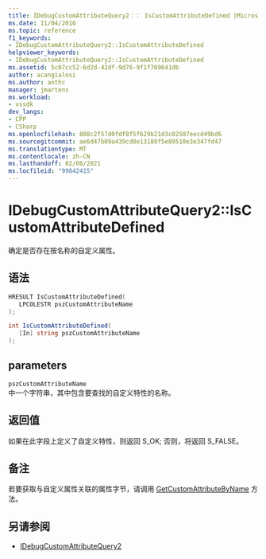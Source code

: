 ```yaml
---
title: IDebugCustomAttributeQuery2：： IsCustomAttributeDefined |Microsoft Docs
ms.date: 11/04/2016
ms.topic: reference
f1_keywords:
- IDebugCustomAttributeQuery2::IsCustomAttributeDefined
helpviewer_keywords:
- IDebugCustomAttributeQuery2::IsCustomAttributeDefined
ms.assetid: 5c07cc52-6d2d-42df-9d76-9f1f769641db
author: acangialosi
ms.author: anthc
manager: jmartens
ms.workload:
- vssdk
dev_langs:
- CPP
- CSharp
ms.openlocfilehash: 808c2f57d0fdf8f5f629b21d3c02507eecd49bd6
ms.sourcegitcommit: ae6d47b09a439cd0e13180f5e89510e3e347fd47
ms.translationtype: MT
ms.contentlocale: zh-CN
ms.lasthandoff: 02/08/2021
ms.locfileid: "99842415"
---
```

# <a name="idebugcustomattributequery2iscustomattributedefined"></a>IDebugCustomAttributeQuery2::IsCustomAttributeDefined
确定是否存在按名称的自定义属性。

## <a name="syntax"></a>语法

```cpp
HRESULT IsCustomAttributeDefined( 
   LPCOLESTR pszCustomAttributeName
);
```

```csharp
int IsCustomAttributeDefined(
   [In] string pszCustomAttributeName
);
```

## <a name="parameters"></a>parameters
`pszCustomAttributeName`\
中一个字符串，其中包含要查找的自定义特性的名称。

## <a name="return-value"></a>返回值
 如果在此字段上定义了自定义特性，则返回 S_OK; 否则，将返回 S_FALSE。

## <a name="remarks"></a>备注
 若要获取与自定义属性关联的属性字节，请调用 [GetCustomAttributeByName](../../../extensibility/debugger/reference/idebugcustomattributequery2-getcustomattributebyname.md) 方法。

## <a name="see-also"></a>另请参阅
- [IDebugCustomAttributeQuery2](../../../extensibility/debugger/reference/idebugcustomattributequery2.md)
